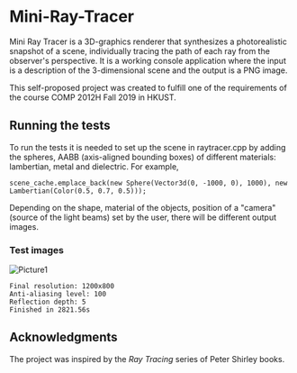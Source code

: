 # Mini-Ray-Tracer

Mini Ray Tracer is a 3D-graphics renderer that synthesizes a photorealistic snapshot of a scene, individually tracing the path of each ray from the observer's perspective. It is a working console application where the input is a description of the 3-dimensional scene and the output is a PNG image.

This self-proposed project was created to fulfill one of the requirements of the course COMP 2012H Fall 2019 in HKUST. 

## Running the tests

To run the tests it is needed to set up the scene in raytracer.cpp by adding the spheres, AABB (axis-aligned bounding boxes) of different materials: lambertian, metal and dielectric. For example,

```
scene_cache.emplace_back(new Sphere(Vector3d(0, -1000, 0), 1000), new Lambertian(Color(0.5, 0.7, 0.5)));
```

Depending on the shape, material of the objects, position of a "camera" (source of the light beams) set by the user, there will be different output images. 

### Test images

![Picture1](https://user-images.githubusercontent.com/53835037/73949200-4bf1a780-4924-11ea-8682-389d1c87bd51.png)
```
Final resolution: 1200x800
Anti-aliasing level: 100
Reflection depth: 5
Finished in 2821.56s
```


## Acknowledgments

The project was inspired by the <em> Ray Tracing </em> series of Peter Shirley books.
